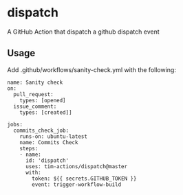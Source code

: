 # dispatch

A GitHub Action that dispatch a github dispatch event

## Usage
Add .github/workflows/sanity-check.yml with the following:

```
name: Sanity check
on:
  pull_request:
    types: [opened]
  issue_comment:
    types: [created]]

jobs:
  commits_check_job:
    runs-on: ubuntu-latest
    name: Commits Check
    steps:
    - name:
      id: 'dispatch'
      uses: tim-actions/dispatch@master
      with:
        token: ${{ secrets.GITHUB_TOKEN }}
        event: trigger-workflow-build

```
